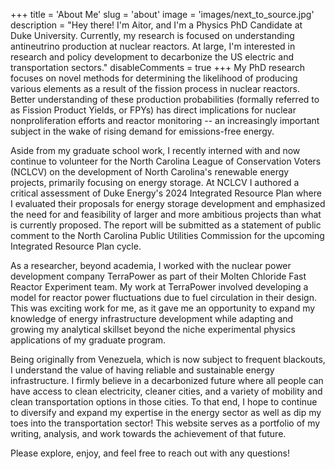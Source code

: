 +++
title = 'About Me'
slug = 'about'
image = 'images/next_to_source.jpg'
description = "Hey there! I'm Aitor, and I'm a Physics PhD Candidate at Duke University. Currently, my research is focused on understanding antineutrino production at nuclear reactors. At large, I'm interested in research and policy development to decarbonize the US electric and transportation sectors."
disableComments = true
+++
My PhD research focuses on novel methods for determining the likelihood of producing various elements as a result of the fission process in nuclear reactors. Better understanding of these production probabilities (formally referred to as Fission Product Yields, or FPYs) has direct implications for nuclear nonproliferation efforts and reactor monitoring -- an increasingly important subject in the wake of rising demand for emissions-free energy.

Aside from my graduate school work, I recently interned with and now continue to volunteer for the North Carolina League of Conservation Voters (NCLCV) on the development of North Carolina's renewable energy projects, primarily focusing on energy storage. At NCLCV I authored a critical assessment of Duke Energy's 2024 Integrated Resource Plan where I evaluated their proposals for energy storage development and emphasized the need for and feasibility of larger and more ambitious projects than what is currently proposed. The report will be submitted as a statement of public comment to the North Carolina Public Utilities Commission for the upcoming Integrated Resource Plan cycle. 

As a researcher, beyond academia, I worked with the nuclear power development company TerraPower as part of their Molten Chloride Fast Reactor Experiment team. My work at TerraPower involved developing a model for reactor power fluctuations due to fuel circulation in their design. This was exciting work for me, as it gave me an opportunity to expand my knowledge of energy infrastructure development while adapting and growing my analytical skillset beyond the niche experimental physics applications of my graduate program.

Being originally from Venezuela, which is now subject to frequent blackouts, I understand the value of having reliable and sustainable energy infrastructure. I firmly believe in a decarbonized future where all people can have access to clean electricity, cleaner cities, and a variety of mobility and clean transportation options in those cities. To that end, I hope to continue to diversify and expand my expertise in the energy sector as well as dip my toes into the transportation sector! This website serves as a portfolio of my writing, analysis, and work towards the achievement of that future.

Please explore, enjoy, and feel free to reach out with any questions!
